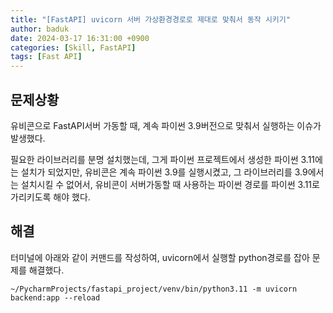 ```yaml
---
title: "[FastAPI] uvicorn 서버 가상환경경로로 제대로 맞춰서 동작 시키기"
author: baduk
date: 2024-03-17 16:31:00 +0900
categories: [Skill, FastAPI]
tags: [Fast API]
---
```

## 문제상황
유비콘으로 FastAPI서버 가동할 때, 계속 파이썬 3.9버전으로 맞춰서 실행하는 이슈가 발생했다.

필요한 라이브러리를 분명 설치했는데, 그게 파이썬 프로젝트에서 생성한 파이썬 3.11에는 설치가 되었지만, 유비콘은 계속 파이썬 3.9를 실행시켰고, 그 라이브러리를 3.9에서는 설치시킬 수 없어서, 유비콘이 서버가동할 때 사용하는 파이썬 경로를 파이썬 3.11로 가리키도록 해야 했다.

## 해결
터미널에 아래와 같이 커맨드를 작성하여, uvicorn에서 실행할 python경로를 잡아 문제를 해결했다.

```shell
~/PycharmProjects/fastapi_project/venv/bin/python3.11 -m uvicorn backend:app --reload
```